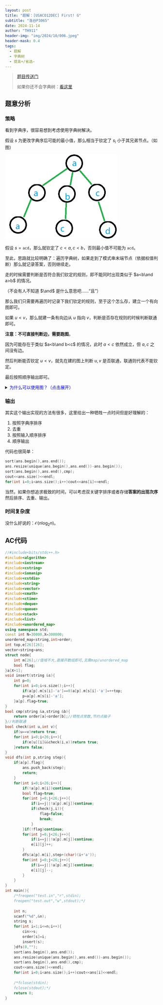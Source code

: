 ```yaml
---
layout: post
title: "题解：[USACO12DEC] First! G"
subtitle: "洛谷P3065"
date: 2024-11-14
author: "TH911"
header-img: "img/2024/10/006.jpeg"
header-mask: 0.4
tags:
  - 题解
  - 字典树
  - 提高+/省选−
---
```


> [题目传送门](https://www.luogu.com.cn/problem/P3065)
>
> 如果你还不会字典树：[看这里](/2024/11/14/1/)

## 题意分析

### 策略

看到字典序，很容易想到考虑使用字典树解决。

假设 $s$ 为更改字典序后可能的最小值，那么相当于钦定了 $s_i$ 小于其兄弟节点。（如图）

![](/img/2024/11/001.png)

假设 $s=\texttt{acd}$，那么就钦定了 $c<a,c<b$，否则最小值不可能为 $\texttt{acd}$。

至此，思路就比较明确了：遍历字典树，如果走到了模式串末端节点（依据权值判断）那么就记录答案，否则继续走。

走的时候需要判断是否符合我们钦定的规则，即不能同时出现类似于 $a<b\and a>b$ 的情况。

（不会有人不知道 $\and$ 是什么意思吧......“且”）

那么我们只需要再遍历时记录下我们钦定的规则，至于这个怎么存，建立一个有向图即可。

如果 $u<v$，那么就建一条有向边从 $u$ 指向 $v$，判断是否存在规则的时候判断联通即可。

**注意：不可直接判断边，需要跑图**。

因为可能存在于类似 $a<b\and b<c$​ 的情况，此时 $a<c$ 依然成立，但 $a,c$ 之间没有边。

然后判断能否钦定 $u<v$，就先在建的图上判断 $u,v$ 是否联通，联通则代表不能钦定。

最后按照顺序输出即可。

<details>
    <summary>
        <span style="color: blue;">为什么可以使用图？（点击展开）</span>
    </summary>
    <p>
    	这其实就涉及到图的本质了。
        图本质就是多对多元素间的关系，所以不要被局限了。
    </p>
</details>

### 输出

其实这个输出实现的方法有很多，这里给出一种牺牲一点时间但是好理解的：

1. 按照字典序排序
2. 去重
3. 按照输入顺序排序
4. 顺序输出

代码也很简单：

```cpp
sort(ans.begin(),ans.end());
ans.resize(unique(ans.begin(),ans.end())-ans.begin());
sort(ans.begin(),ans.end(),cmp);
cout<<ans.size()<<endl;
for(int i=0;i<ans.size();i++)cout<<ans[i]<<endl;
```

当然，如果你想追求极致的时间，可以考虑双关键字排序或者存储**答案的出现次序**然后排序、去重、输出。

### 时间复杂度

没什么好说的：$\mathcal O\left(n\log_2n\right)$。

## AC代码

```cpp
//#include<bits/stdc++.h>
#include<algorithm> 
#include<iostream>
#include<cstring>
#include<iomanip>
#include<cstdio>
#include<string>
#include<vector>
#include<cmath>
#include<ctime>
#include<deque>
#include<queue>
#include<stack>
#include<list>
#include<unordered_map>
using namespace std;
const int N=30000,X=300000;
unordered_map<string,int>order;
int top,e[26][26];
vector<string>ans;
struct node{
	int m[26];//值域不大,直接开数组即可,无需map/unordered_map
	bool flag;
}a[X+1];
void insert(string &s){
	int p=0;
    for(int i=0;i<s.size();i++){
        if(a[p].m[s[i]-'a']==0)a[p].m[s[i]-'a']=++top;
        p=a[p].m[s[i]-'a'];
    }a[p].flag=true;
}
bool cmp(string &a,string &b){
	return order[a]<order[b];//牺牲点常数,节约点脑子
}//判断联通
bool check(int u,int v){
	if(u==v)return true;
	for(int i=0;i<26;i++){
		if(e[u][i]&&check(i,v))return true;
	}return false;
}
void dfs(int p,string step){
	if(a[p].flag){
		ans.push_back(step);
		return;
	}
	for(int i=0;i<26;i++){
		if(!a[p].m[i])continue;
		bool flag=true;
		for(int j=0;j<26;j++){
			if(i==j||!a[p].m[j])continue;
			if(check(j,i)){
				flag=false;
				break;
			}
		}if(!flag)continue;
		for(int j=0;j<26;j++){
			if(i==j||!a[p].m[j])continue;
			e[i][j]++;
		}
		dfs(a[p].m[i],step+(char)(i+'a'));
		for(int j=0;j<26;j++){
			if(i==j||!a[p].m[j])continue;
			e[i][j]--;
		}
	}
}
int main(){
	/*freopen("test.in","r",stdin);
	freopen("test.out","w",stdout);*/
	
	int n;
	scanf("%d",&n);
	string s;
	for(int i=1;i<=n;i++){
		cin>>s;
		order[s]=i;
		insert(s);
	}dfs(0,"");
	sort(ans.begin(),ans.end());
	ans.resize(unique(ans.begin(),ans.end())-ans.begin());
	sort(ans.begin(),ans.end(),cmp);
	cout<<ans.size()<<endl;
	for(int i=0;i<ans.size();i++)cout<<ans[i]<<endl;
	
	/*fclose(stdin);
	fclose(stdout);*/
	return 0;
}
```

